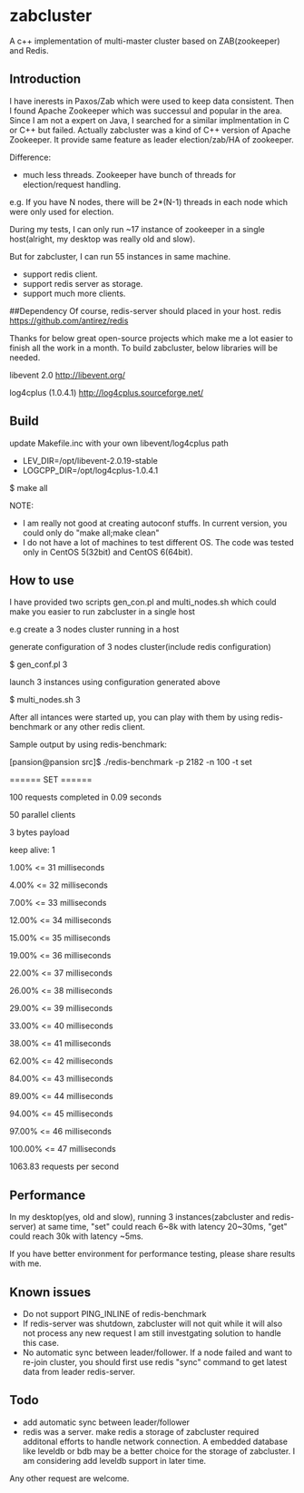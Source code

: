 zabcluster
==========

A c++ implementation of multi-master cluster based on ZAB(zookeeper) and Redis.

## Introduction
I have inerests in Paxos/Zab which were used to keep data consistent. 
Then I found Apache Zookeeper which was successul and popular in the area. 
Since I am not a expert on Java, I searched for a similar implmentation in C or C++ but failed. 
Actually zabcluster was a kind of C++ version of Apache Zookeeper.
It provide same feature as leader election/zab/HA of zookeeper. 

Difference:

* much less threads. 
Zookeeper have bunch of threads for election/request handling. 

e.g. If you have N nodes, there will be 2*(N-1) threads in each node which were only used for election. 

During my tests, I can only run ~17 instance of zookeeper in a single host(alright, my desktop was really old and slow).

But for zabcluster, I can run 55 instances in same machine.

* support redis client.
* support redis server as storage.
* support much more clients.
  
##Dependency
Of course, redis-server should placed in your host.
redis
https://github.com/antirez/redis
  
Thanks for below great open-source projects which make me a lot easier to finish all the work in a month.
To build zabcluster, below libraries will be needed.
  
libevent 2.0 
http://libevent.org/ 
   
log4cplus (1.0.4.1)
http://log4cplus.sourceforge.net/

## Build
update Makefile.inc with your own libevent/log4cplus path
* LEV_DIR=/opt/libevent-2.0.19-stable
* LOGCPP_DIR=/opt/log4cplus-1.0.4.1

$ make all
  
NOTE:
* I am really not good at creating autoconf stuffs. In current version, you could only do "make all;make clean"
* I do not have a lot of machines to test different OS. The code was tested only in CentOS 5(32bit) and CentOS 6(64bit).
  
## How to use
I have provided two scripts gen_con.pl and multi_nodes.sh which could make you easier to run zabcluster in a single host

e.g create a 3 nodes cluster running in a host

generate configuration of 3 nodes cluster(include redis configuration)

$ gen_conf.pl 3 
  
launch 3 instances using configuration generated above

$ multi_nodes.sh 3
  
After all intances were started up, you can play with them by using redis-benchmark or any other redis client.
  
Sample output by using redis-benchmark:

[pansion@pansion src]$ ./redis-benchmark -p 2182 -n 100 -t set 

====== SET ======

100 requests completed in 0.09 seconds

50 parallel clients

3 bytes payload

keep alive: 1

1.00% <= 31 milliseconds

4.00% <= 32 milliseconds

7.00% <= 33 milliseconds

12.00% <= 34 milliseconds

15.00% <= 35 milliseconds

19.00% <= 36 milliseconds

22.00% <= 37 milliseconds

26.00% <= 38 milliseconds

29.00% <= 39 milliseconds

33.00% <= 40 milliseconds

38.00% <= 41 milliseconds

62.00% <= 42 milliseconds

84.00% <= 43 milliseconds

89.00% <= 44 milliseconds

94.00% <= 45 milliseconds

97.00% <= 46 milliseconds

100.00% <= 47 milliseconds

1063.83 requests per second
    
## Performance
In my desktop(yes, old and slow), running 3 instances(zabcluster and redis-server) at same time, 
"set" could reach 6~8k with latency 20~30ms, "get" could reach 30k with latency ~5ms.
  
If you have better environment for performance testing, please share results with me.
  
## Known issues
* Do not support PING_INLINE of redis-benchmark
* If redis-server was shutdown, zabcluster will not quit while it will also not process any new request
I am still investgating solution to handle this case.
* No automatic sync between leader/follower. 
If a node failed and want to re-join cluster, you should first use redis "sync" command to get latest data from leader redis-server.

## Todo
* add automatic sync between leader/follower
* redis was a server. make redis a storage of zabcluster required additonal efforts to handle network connection.
A embedded database like leveldb or bdb may be a better choice for the storage of zabcluster. 
I am considering add leveldb support in later time.
  
Any other request are welcome.
